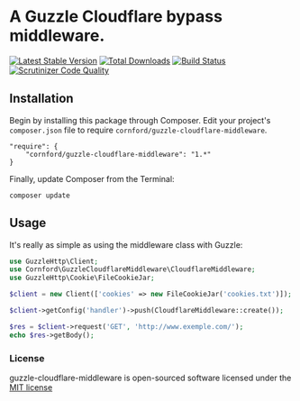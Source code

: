 # A Guzzle Cloudflare bypass middleware.

[![Latest Stable Version](https://poser.pugx.org/cornford/guzzle-cloudflare-middleware/version.png)](https://packagist.org/packages/cornford/guzzle-cloudflare-middleware)
[![Total Downloads](https://poser.pugx.org/cornford/guzzle-cloudflare-middleware/d/total.png)](https://packagist.org/packages/cornford/guzzle-cloudflare-middleware)
[![Build Status](https://travis-ci.org/bradcornford/guzzle-cloudflare-middleware.svg?branch=master)](https://travis-ci.org/bradcornford/guzzle-cloudflare-middleware)
[![Scrutinizer Code Quality](https://scrutinizer-ci.com/g/bradcornford/guzzle-cloudflare-middleware/badges/quality-score.png?b=master)](https://scrutinizer-ci.com/g/bradcornford/guzzle-cloudflare-middleware/?branch=master)

## Installation

Begin by installing this package through Composer. Edit your project's `composer.json` file to require `cornford/guzzle-cloudflare-middleware`.

    "require": {
        "cornford/guzzle-cloudflare-middleware": "1.*"
    }

Finally, update Composer from the Terminal:

    composer update

## Usage

It's really as simple as using the middleware class with Guzzle:

``` php
use GuzzleHttp\Client;
use Cornford\GuzzleCloudflareMiddleware\CloudflareMiddleware;
use GuzzleHttp\Cookie\FileCookieJar;

$client = new Client(['cookies' => new FileCookieJar('cookies.txt')]);

$client->getConfig('handler')->push(CloudflareMiddleware::create());

$res = $client->request('GET', 'http://www.exemple.com/');
echo $res->getBody();
```

### License

guzzle-cloudflare-middleware is open-sourced software licensed under the [MIT license](http://opensource.org/licenses/MIT)
